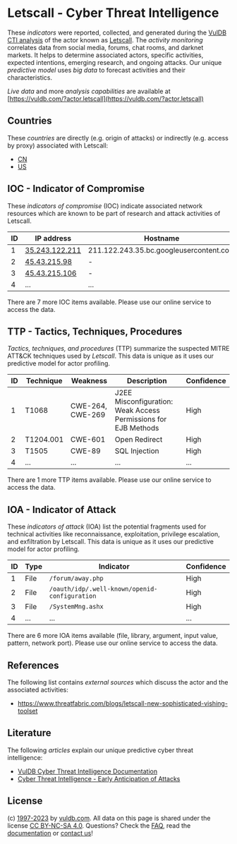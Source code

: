 # Letscall - Cyber Threat Intelligence

These _indicators_ were reported, collected, and generated during the [VulDB CTI analysis](https://vuldb.com/?kb.cti) of the actor known as [Letscall](https://vuldb.com/?actor.letscall). The _activity monitoring_ correlates data from social media, forums, chat rooms, and darknet markets. It helps to determine associated actors, specific activities, expected intentions, emerging research, and ongoing attacks. Our unique _predictive model_ uses _big data_ to forecast activities and their characteristics.

_Live data_ and more _analysis capabilities_ are available at [https://vuldb.com/?actor.letscall](https://vuldb.com/?actor.letscall)

## Countries

These _countries_ are directly (e.g. origin of attacks) or indirectly (e.g. access by proxy) associated with Letscall:

* [CN](https://vuldb.com/?country.cn)
* [US](https://vuldb.com/?country.us)

## IOC - Indicator of Compromise

These _indicators of compromise_ (IOC) indicate associated network resources which are known to be part of research and attack activities of Letscall.

ID | IP address | Hostname | Campaign | Confidence
-- | ---------- | -------- | -------- | ----------
1 | [35.243.122.211](https://vuldb.com/?ip.35.243.122.211) | 211.122.243.35.bc.googleusercontent.com | - | Medium
2 | [45.43.215.98](https://vuldb.com/?ip.45.43.215.98) | - | - | High
3 | [45.43.215.106](https://vuldb.com/?ip.45.43.215.106) | - | - | High
4 | ... | ... | ... | ...

There are 7 more IOC items available. Please use our online service to access the data.

## TTP - Tactics, Techniques, Procedures

_Tactics, techniques, and procedures_ (TTP) summarize the suspected MITRE ATT&CK techniques used by _Letscall_. This data is unique as it uses our predictive model for actor profiling.

ID | Technique | Weakness | Description | Confidence
-- | --------- | -------- | ----------- | ----------
1 | T1068 | CWE-264, CWE-269 | J2EE Misconfiguration: Weak Access Permissions for EJB Methods | High
2 | T1204.001 | CWE-601 | Open Redirect | High
3 | T1505 | CWE-89 | SQL Injection | High
4 | ... | ... | ... | ...

There are 1 more TTP items available. Please use our online service to access the data.

## IOA - Indicator of Attack

These _indicators of attack_ (IOA) list the potential fragments used for technical activities like reconnaissance, exploitation, privilege escalation, and exfiltration by Letscall. This data is unique as it uses our predictive model for actor profiling.

ID | Type | Indicator | Confidence
-- | ---- | --------- | ----------
1 | File | `/forum/away.php` | High
2 | File | `/oauth/idp/.well-known/openid-configuration` | High
3 | File | `/SystemMng.ashx` | High
4 | ... | ... | ...

There are 6 more IOA items available (file, library, argument, input value, pattern, network port). Please use our online service to access the data.

## References

The following list contains _external sources_ which discuss the actor and the associated activities:

* https://www.threatfabric.com/blogs/letscall-new-sophisticated-vishing-toolset

## Literature

The following _articles_ explain our unique predictive cyber threat intelligence:

* [VulDB Cyber Threat Intelligence Documentation](https://vuldb.com/?kb.cti)
* [Cyber Threat Intelligence - Early Anticipation of Attacks](https://www.scip.ch/en/?labs.20201022)

## License

(c) [1997-2023](https://vuldb.com/?kb.changelog) by [vuldb.com](https://vuldb.com/?kb.about). All data on this page is shared under the license [CC BY-NC-SA 4.0](https://creativecommons.org/licenses/by-nc-sa/4.0/). Questions? Check the [FAQ](https://vuldb.com/?kb.faq), read the [documentation](https://vuldb.com/?kb) or [contact us](https://vuldb.com/?contact)!
